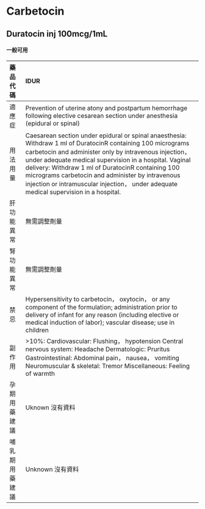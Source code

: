 # Carbetocin

## Duratocin inj 100mcg/1mL

#### 一般可用

| 藥品代碼       | IDUR                                                                                                                                                                                                                                                                                                                                                                                                                                |
|:---------------|:------------------------------------------------------------------------------------------------------------------------------------------------------------------------------------------------------------------------------------------------------------------------------------------------------------------------------------------------------------------------------------------------------------------------------------|
| 適應症         | Prevention of uterine atony and postpartum hemorrhage following elective cesarean section under anesthesia (epidural or spinal)                                                                                                                                                                                                                                                                                                     |
| 用法用量       | Caesarean section under epidural or spinal anaesthesia: Withdraw 1 ml of DuratocinR containing 100 micrograms carbetocin and administer only by intravenous injection， under adequate medical supervision in a hospital. Vaginal delivery: Withdraw 1 ml of DuratocinR containing 100 micrograms carbetocin and administer by intravenous injection or intramuscular injection， under adequate medical supervision in a hospital. |
| 肝功能異常     | 無需調整劑量                                                                                                                                                                                                                                                                                                                                                                                                                        |
| 腎功能異常     | 無需調整劑量                                                                                                                                                                                                                                                                                                                                                                                                                        |
| 禁忌           | Hypersensitivity to carbetocin， oxytocin， or any component of the formulation; administration prior to delivery of infant for any reason (including elective or medical induction of labor); vascular disease; use in children                                                                                                                                                                                                    |
| 副作用         | >10%: Cardiovascular: Flushing， hypotension Central nervous system: Headache Dermatologic: Pruritus Gastrointestinal: Abdominal pain， nausea， vomiting Neuromuscular & skeletal: Tremor Miscellaneous: Feeling of warmth                                                                                                                                                                                                         |
| 孕期用藥建議   | Uknown 沒有資料                                                                                                                                                                                                                                                                                                                                                                                                                     |
| 哺乳期用藥建議 | Unknown 沒有資料                                                                                                                                                                                                                                                                                                                                                                                                                    |

